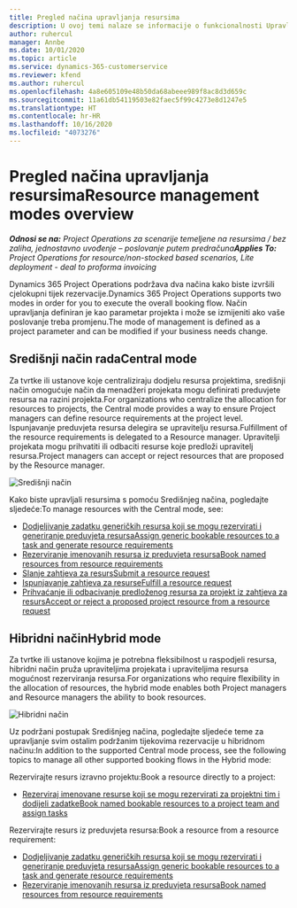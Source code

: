 ```yaml
---
title: Pregled načina upravljanja resursima
description: U ovoj temi nalaze se informacije o funkcionalnosti Upravljanja resursima u sustavu Dynamics 365 Project Operations.
author: ruhercul
manager: Annbe
ms.date: 10/01/2020
ms.topic: article
ms.service: dynamics-365-customerservice
ms.reviewer: kfend
ms.author: ruhercul
ms.openlocfilehash: 4a8e605109e48b50da68abeee989f8ac8d3d659c
ms.sourcegitcommit: 11a61db54119503e82faec5f99c4273e8d1247e5
ms.translationtype: HT
ms.contentlocale: hr-HR
ms.lasthandoff: 10/16/2020
ms.locfileid: "4073276"
---
```

# <a name="resource-management-modes-overview"></a><span data-ttu-id="0865c-103">Pregled načina upravljanja resursima</span><span class="sxs-lookup"><span data-stu-id="0865c-103">Resource management modes overview</span></span>

<span data-ttu-id="0865c-104">_**Odnosi se na:** Project Operations za scenarije temeljene na resursima / bez zaliha, jednostavno uvođenje – poslovanje putem predračuna_</span><span class="sxs-lookup"><span data-stu-id="0865c-104">_**Applies To:** Project Operations for resource/non-stocked based scenarios, Lite deployment - deal to proforma invoicing_</span></span>


<span data-ttu-id="0865c-105">Dynamics 365 Project Operations podržava dva načina kako biste izvršili cjelokupni tijek rezervacije.</span><span class="sxs-lookup"><span data-stu-id="0865c-105">Dynamics 365 Project Operations supports two modes in order for you to execute the overall booking flow.</span></span> <span data-ttu-id="0865c-106">Način upravljanja definiran je kao parametar projekta i može se izmijeniti ako vaše poslovanje treba promjenu.</span><span class="sxs-lookup"><span data-stu-id="0865c-106">The mode of management is defined as a project parameter and can be modified if your business needs change.</span></span>    

## <a name="central-mode"></a><span data-ttu-id="0865c-107">Središnji način rada</span><span class="sxs-lookup"><span data-stu-id="0865c-107">Central mode</span></span>
<span data-ttu-id="0865c-108">Za tvrtke ili ustanove koje centraliziraju dodjelu resursa projektima, središnji način omogućuje način da menadžeri projekata mogu definirati preduvjete resursa na razini projekta.</span><span class="sxs-lookup"><span data-stu-id="0865c-108">For organizations who centralize the allocation for resources to projects, the Central mode provides a way to ensure Project managers can define resource requirements at the project level.</span></span> <span data-ttu-id="0865c-109">Ispunjavanje preduvjeta resursa delegira se upravitelju resursa.</span><span class="sxs-lookup"><span data-stu-id="0865c-109">Fulfillment of the resource requirements is delegated to a Resource manager.</span></span> <span data-ttu-id="0865c-110">Upravitelji projekata mogu prihvatiti ili odbaciti resurse koje predloži upravitelj resursa.</span><span class="sxs-lookup"><span data-stu-id="0865c-110">Project managers can accept or reject resources that are proposed by the Resource manager.</span></span>

![Središnji način](./media/resource-management-central.png)

<span data-ttu-id="0865c-112">Kako biste upravljali resursima s pomoću Središnjeg načina, pogledajte sljedeće:</span><span class="sxs-lookup"><span data-stu-id="0865c-112">To manage resources with the Central mode, see:</span></span>

- [<span data-ttu-id="0865c-113">Dodjeljivanje zadatku generičkih resursa koji se mogu rezervirati i generiranje preduvjeta resursa</span><span class="sxs-lookup"><span data-stu-id="0865c-113">Assign generic bookable resources to a task and generate resource requirements</span></span>](https://docs.microsoft.com/dynamics365/project-service/assign-generic-bookable-resource)
- [<span data-ttu-id="0865c-114">Rezerviranje imenovanih resursa iz preduvjeta resursa</span><span class="sxs-lookup"><span data-stu-id="0865c-114">Book named resources from resource requirements</span></span>](https://docs.microsoft.com/dynamics365/project-service/book-named-resource)
- [<span data-ttu-id="0865c-115">Slanje zahtjeva za resurs</span><span class="sxs-lookup"><span data-stu-id="0865c-115">Submit a resource request</span></span>](https://docs.microsoft.com/dynamics365/project-service/submit-resource-request)
- [<span data-ttu-id="0865c-116">Ispunjavanje zahtjeva za resurse</span><span class="sxs-lookup"><span data-stu-id="0865c-116">Fulfill a resource request</span></span>](https://docs.microsoft.com/dynamics365/project-service/resource-management-fulfill-requests)
- [<span data-ttu-id="0865c-117">Prihvaćanje ili odbacivanje predloženog resursa za projekt iz zahtjeva za resurs</span><span class="sxs-lookup"><span data-stu-id="0865c-117">Accept or reject a proposed project resource from a resource request</span></span>](https://docs.microsoft.com/dynamics365/project-service/accept-reject-proposed-resource)

## <a name="hybrid-mode"></a><span data-ttu-id="0865c-118">Hibridni način</span><span class="sxs-lookup"><span data-stu-id="0865c-118">Hybrid mode</span></span>
<span data-ttu-id="0865c-119">Za tvrtke ili ustanove kojima je potrebna fleksibilnost u raspodjeli resursa, hibridni način pruža upraviteljima projekata i upraviteljima resursa mogućnost rezerviranja resursa.</span><span class="sxs-lookup"><span data-stu-id="0865c-119">For organizations who require flexibility in the allocation of resources, the hybrid mode enables both Project managers and Resource managers the ability to book resources.</span></span>

![Hibridni način](./media/resource-management-hybrid.png)

<span data-ttu-id="0865c-121">Uz podržani postupak Središnjeg načina, pogledajte sljedeće teme za upravljanje svim ostalim podržanim tijekovima rezervacije u hibridnom načinu:</span><span class="sxs-lookup"><span data-stu-id="0865c-121">In addition to the supported Central mode process, see the following topics to manage all other supported booking flows in the Hybrid mode:</span></span>

<span data-ttu-id="0865c-122">Rezervirajte resurs izravno projektu:</span><span class="sxs-lookup"><span data-stu-id="0865c-122">Book a resource directly to a project:</span></span>
- [<span data-ttu-id="0865c-123">Rezerviraj imenovane resurse koji se mogu rezervirati za projektni tim i dodijeli zadatke</span><span class="sxs-lookup"><span data-stu-id="0865c-123">Book named bookable resources to a project team and assign tasks</span></span>](https://docs.microsoft.com/dynamics365/project-service/assign-named-bookable-resource)

<span data-ttu-id="0865c-124">Rezervirajte resurs iz preduvjeta resursa:</span><span class="sxs-lookup"><span data-stu-id="0865c-124">Book a resource from a resource requirement:</span></span>
- [<span data-ttu-id="0865c-125">Dodjeljivanje zadatku generičkih resursa koji se mogu rezervirati i generiranje preduvjeta resursa</span><span class="sxs-lookup"><span data-stu-id="0865c-125">Assign generic bookable resources to a task and generate resource requirements</span></span>](https://docs.microsoft.com/dynamics365/project-service/assign-generic-bookable-resource)
- [<span data-ttu-id="0865c-126">Rezerviranje imenovanih resursa iz preduvjeta resursa</span><span class="sxs-lookup"><span data-stu-id="0865c-126">Book named resources from resource requirements</span></span>](https://docs.microsoft.com/dynamics365/project-service/book-named-resource)
